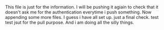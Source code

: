This file is just for the information. I will be pushing it agiain to check that it doesn't ask me for the authentication everytime i push something.
Now appending some more files. I guess i have all set up. just a final check.
test test
jsut for the pull purpose. And i am doing all the silly things.
